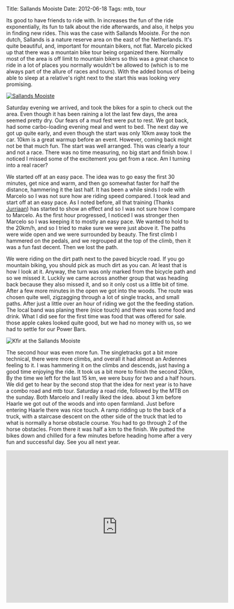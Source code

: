 Title: Sallands Mooiste
Date: 2012-06-18
Tags: mtb, tour

Its good to have friends to ride with. In increases the fun of the ride exponentially, its fun to talk about the ride afterwards, and also, it helps you in finding new rides. This was the case with Sallands Mooiste. For the non dutch, Sallands is a nature reserve area on the east of the Netherlands. It's quite beautiful, and, important for mountain bikers, not flat. Marcelo picked up that there was a mountain bike tour being organized there. Normally most of the area is off limit to mountain bikers so this was a great chance to ride in a lot of places you normally wouldn't be allowed to (which is to me always part of the allure of races and tours). With the added bonus of being able to sleep at a relative's right next to the start this was looking very promising.

[![Sallands Mooiste](/static/images/sallandsmooiste.gif)](http://sallandsmooiste.nl)

Saturday evening we arrived, and took the bikes for a spin to check out the area. Even though it has been raining a lot the last few days, the area seemed pretty dry. Our fears of a mud fest were put to rest. We got back, had some carbo-loading evening meal and went to bed. The next day we got up quite early, and even though the start was only 10km away took the car. 10km is a great warmup before an event. However, coming back might not be that much fun. The start was well arranged. This was clearly a tour and not a race. There was no time measuring, no big start and finish bow. I noticed I missed some of the excitement you get from a race. Am I turning into a real racer?

We started off at an easy pace. The idea was to go easy the first 30 minutes, get nice and warm, and then go somewhat faster for half the distance, hammering it the last half. It has been a while sinds I rode with Marcelo so I was not sure how are riding speed compared. I took lead and start off at an easy pace. As I noted before, all that training (Thanks [Jurriaan](http://twitter.com/bikkelpunten)) has started to show an effect and so I was not sure how I compare to Marcelo. As the first hour progressed, I noticed I was stronger then Marcelo so I was keeping it to mostly an easy pace. We wanted to hold to the 20km/h, and so I tried to make sure we were just above it. The paths were wide open and we were surrounded by beauty. The first climb I hammered on the pedals, and we regrouped at the top of the climb, then it was a fun fast decent. Then we lost the path.

We were riding on the dirt path next to the paved bicycle road. If you go mountain biking, you should pick as much dirt as you can. At least that is how I look at it. Anyway, the  turn was only marked from the bicycle path and so we missed it. Luckily we came across another group that was heading back because they also missed it, and so it only cost us a little bit of time. After a few more minutes in the open we got into the woods. The route was chosen quite well, zigzagging through a lot of single tracks, and small paths. After just a little over an hour of riding we got the the feeding station. The local band was planing there (nice touch) and there was some food and drink. What I did see for the first time was food that was offered for sale. those apple cakes looked quite good, but we had no money with us, so we had to settle for our Power Bars.

![Kfir at the Sallands Mooiste](/static/images/sallandsmooiste-k.jpg)

The second hour was even more fun. The singletracks got a bit more technical, there were more climbs, and overall it had almost an Ardennes feeling to it. I was hammering it on the climbs and descends, just having a good time enjoying the ride. It took us a bit more to finish the second 20km, By the time we left for the last 15 km, we were busy for two and a half hours. We did get to hear by the second stop that the idea for next year is to have a combo road and mtb tour. Saturday a road ride, followed by the MTB on the sunday. Both Marcelo and I really liked the idea. about 3 km before Haarle we got out of the woods and into open farmland. Just before entering Haarle there was  nice touch. A ramp ridding up to the back of a truck, with a staircase descent on the other side of the truck that led to what is normally a horse obstacle course. You had to go through 2 of the horse obstacles. From there it was half a km to the finish. We putted the bikes down and chilled for a few minutes before heading home after a very fun and successful day. See you all next year.

<iframe height='405' width='590' frameborder='0' allowtransparency='true' scrolling='no' src='http://app.strava.com/runs/11029333/embed/75d873d75b60d5dc4b89ac28510b1394765bb8a6'></iframe>